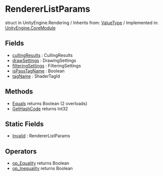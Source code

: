 # RendererListParams
struct in UnityEngine.Rendering
 / Inherits from: <a href="https://docs.unity3d.com/6000.0/Documentation/ScriptReference/ValueType.html">ValueType</a> / Implemented in: <a href="https://docs.unity3d.com/6000.0/Documentation/ScriptReference/UnityEngine.CoreModule.html">UnityEngine.CoreModule</a>

## Fields
- <a href="https://docs.unity3d.com/6000.0/Documentation/ScriptReference/RendererListParams-cullingResults.html">cullingResults</a> : CullingResults
- <a href="https://docs.unity3d.com/6000.0/Documentation/ScriptReference/RendererListParams-drawSettings.html">drawSettings</a> : DrawingSettings
- <a href="https://docs.unity3d.com/6000.0/Documentation/ScriptReference/RendererListParams-filteringSettings.html">filteringSettings</a> : FilteringSettings
- <a href="https://docs.unity3d.com/6000.0/Documentation/ScriptReference/RendererListParams-isPassTagName.html">isPassTagName</a> : Boolean
- <a href="https://docs.unity3d.com/6000.0/Documentation/ScriptReference/RendererListParams-tagName.html">tagName</a> : ShaderTagId

## Methods
- <a href="https://docs.unity3d.com/6000.0/Documentation/ScriptReference/RendererListParams.Equals.html">Equals</a> returns Boolean (2 overloads)
- <a href="https://docs.unity3d.com/6000.0/Documentation/ScriptReference/RendererListParams.GetHashCode.html">GetHashCode</a> returns Int32

## Static Fields
- <a href="https://docs.unity3d.com/6000.0/Documentation/ScriptReference/RendererListParams-Invalid.html">Invalid</a> : RendererListParams

## Operators
- <a href="https://docs.unity3d.com/6000.0/Documentation/ScriptReference/RendererListParams.op_Equality.html">op_Equality</a> returns Boolean
- <a href="https://docs.unity3d.com/6000.0/Documentation/ScriptReference/RendererListParams.op_Inequality.html">op_Inequality</a> returns Boolean
